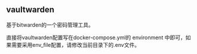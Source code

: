 ## vaultwarden

基于bitwarden的一个密码管理工具。

直接将vaultwarden配置写在docker-compose.yml的 environment 中即可，如果需要采用env_file配置，请修改当前目录下的.env文件。
